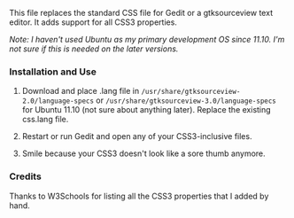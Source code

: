 This file replaces the standard CSS file for Gedit or a gtksourceview text editor. It adds support for all CSS3 properties.

_Note: I haven't used Ubuntu as my primary development OS since 11.10. I'm not sure if this is needed on the later versions._

### Installation and Use

1. Download and place .lang file in `/usr/share/gtksourceview-2.0/language-specs` or `/usr/share/gtksourceview-3.0/language-specs` for Ubuntu 11.10 (not sure about anything later). Replace the existing css.lang file.

2. Restart or run Gedit and open any of your CSS3-inclusive files.

3. Smile because your CSS3 doesn't look like a sore thumb anymore.

### Credits

Thanks to W3Schools for listing all the CSS3 properties that I added by hand.
